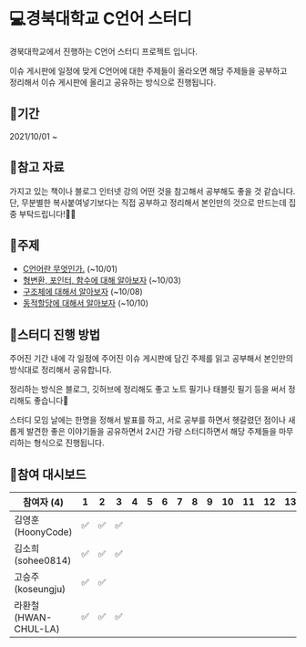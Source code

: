 # 💻경북대학교 C언어 스터디

 경북대학교에서 진행하는 C언어 스터디 프로젝트 입니다.

 이슈 게시판에 일정에 맞게 C언어에 대한 주제들이 올라오면 해당 주제들을 공부하고 정리해서 이슈 게시판에 올리고 공유하는 방식으로 진행됩니다.



## 📆기간

2021/10/01 ~



## 📑참고 자료

 가지고 있는 책이나 블로그 인터넷 강의 어떤 것을 참고해서 공부해도 좋을 것 같습니다.
 단, 무분별한 복사붙여넣기보다는 직접 공부하고 정리해서 본인만의 것으로 만드는데 집중 부탁드립니다!🙆‍♀️



## 📒주제

- [C언어란 무엇인가.](https://github.com/knu-of/c-study/issues/1#issue-1008257840) (~10/01)
- [형변환, 포인터, 함수에 대해 알아보자](https://github.com/knu-of/c-study/issues/2) (~10/03)
- [구조체에 대해서 알아보자](https://github.com/knu-of/c-study/issues/3) (~10/08)
- [동적할당에 대해서 알아보자](https://github.com/knu-of/c-study/issues/4) (~10/10)



## 🚀스터디 진행 방법

 주어진 기간 내에 각 일정에 주어진 이슈 게시판에 담긴 주제를 읽고 공부해서 본인만의 방식대로 정리해서 공유합니다.

 정리하는 방식은 블로그, 깃허브에 정리해도 좋고 노트 필기나 태블릿 필기 등을 써서 정리해도 좋습니다🙂

 스터디 모임 날에는 한명을 정해서 발표를 하고, 서로 공부를 하면서 헷갈렸던 점이나 새롭게 발견한 좋은 이야기들을 공유하면서 2시간 가량 스터디하면서 해당 주제들을 마무리하는 형식으로 진행됩니다. 





## 🏁참여 대시보드

| 참여자 (4)           | 1   | 2   | 3   | 4   | 5   | 6   | 7   | 8   | 9   | 10  | 11  | 12  | 13  | 14  | 15  | 16  |
| -------------------- | --- | --- | --- | --- | --- | --- | --- | --- | --- | --- | --- | --- | --- | --- | --- | --- |
| 김영훈(HoonyCode)    |    ✅|    ✅|    ✅|     |     |     |     |     |     |     |     |     |     |     |     |     |
| 김소희(sohee0814)    |    ✅|    ✅|    ✅|     |     |     |     |     |     |     |     |     |     |     |     |     |
| 고승주(koseungju)    |    ✅|    ✅|    |     |     |     |     |     |     |     |     |     |     |     |     |     |
| 라환철(HWAN-CHUL-LA) |    ✅|    ✅|    ✅|     |     |     |     |     |     |     |     |     |     |     |     |     |

